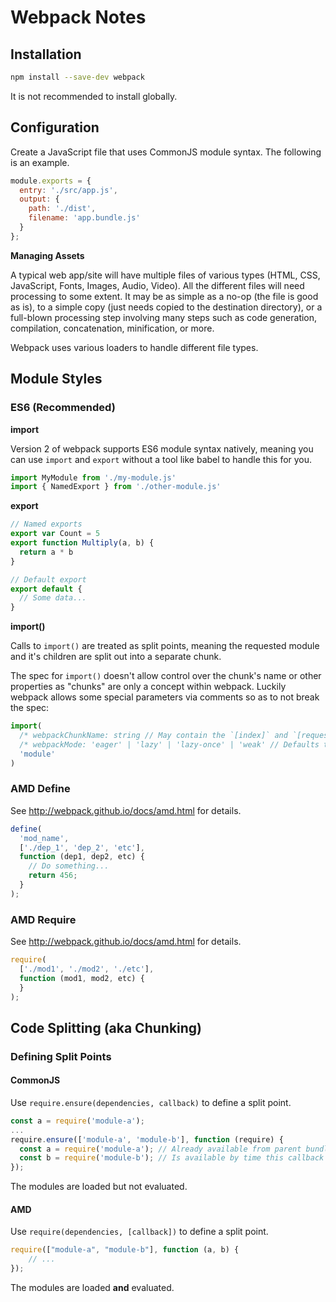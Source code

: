 # Webpack Notes


## Installation

```bash
npm install --save-dev webpack
```

It is not recommended to install globally.


## Configuration

Create a JavaScript file that uses CommonJS module syntax.  The following is an example.

```js
module.exports = {
  entry: './src/app.js',
  output: {
    path: './dist',
    filename: 'app.bundle.js'
  }
};
```

**Managing Assets**

A typical web app/site will have multiple files of various types (HTML, CSS,
JavaScript, Fonts, Images, Audio, Video).  All the different files will need
processing to some extent.  It may be as simple as a no-op (the file is good
as is), to a simple copy (just needs copied to the destination directory), or
a full-blown processing step involving many steps such as code generation,
compilation, concatenation, minification, or more.

Webpack uses various loaders to handle different file types.


## Module Styles

### ES6 (Recommended)

**import**

Version 2 of webpack supports ES6 module syntax natively, meaning you can use
`import` and `export` without a tool like babel to handle this for you.

```js
import MyModule from './my-module.js'
import { NamedExport } from './other-module.js'
```

**export**

```js
// Named exports
export var Count = 5
export function Multiply(a, b) {
  return a * b
}

// Default export
export default {
  // Some data...
}
```

**import()**

Calls to `import()` are treated as split points, meaning the requested module
and it's children are split out into a separate chunk.

The spec for `import()` doesn't allow control over the chunk's name or other
properties as "chunks" are only a concept within webpack.  Luckily webpack
allows some special parameters via comments so as to not break the spec:

```js
import(
  /* webpackChunkName: string // May contain the `[index]` and `[request]` placeholders. */
  /* webpackMode: 'eager' | 'lazy' | 'lazy-once' | 'weak' // Defaults to 'lazy'. */
  'module'
)
```

### AMD Define

See http://webpack.github.io/docs/amd.html for details.

```js
define(
  'mod_name',
  ['./dep_1', 'dep_2', 'etc'],
  function (dep1, dep2, etc) {
    // Do something...
    return 456;
  }
);
```

### AMD Require

See http://webpack.github.io/docs/amd.html for details.

```js
require(
  ['./mod1', './mod2', './etc'],
  function (mod1, mod2, etc) {
  }
);
```


## Code Splitting (aka Chunking)

### Defining Split Points

#### CommonJS

Use `require.ensure(dependencies, callback)` to define a split point.

```js
const a = require('module-a');
...
require.ensure(['module-a', 'module-b'], function (require) {
  const a = require('module-a'); // Already available from parent bundle.
  const b = require('module-b'); // Is available by time this callback is called.
});
```

The modules are loaded but not evaluated.

#### AMD

Use `require(dependencies, [callback])`  to define a split point.

```js
require(["module-a", "module-b"], function (a, b) {
    // ...
});
```

The modules are loaded **and** evaluated.
